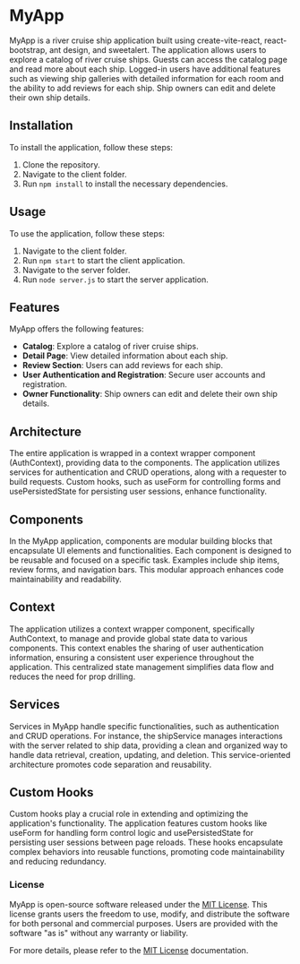 # MyApp

MyApp is a river cruise ship application built using create-vite-react, react-bootstrap, ant design, and sweetalert. The application allows users to explore a catalog of river cruise ships. Guests can access the catalog page and read more about each ship. Logged-in users have additional features such as viewing ship galleries with detailed information for each room and the ability to add reviews for each ship. Ship owners can edit and delete their own ship details.

## Installation

To install the application, follow these steps:

1. Clone the repository.
2. Navigate to the client folder.
3. Run `npm install` to install the necessary dependencies.

## Usage

To use the application, follow these steps:

1. Navigate to the client folder.
2. Run `npm start` to start the client application.
3. Navigate to the server folder.
4. Run `node server.js` to start the server application.

## Features

MyApp offers the following features:

- **Catalog**: Explore a catalog of river cruise ships.
- **Detail Page**: View detailed information about each ship.
- **Review Section**: Users can add reviews for each ship.
- **User Authentication and Registration**: Secure user accounts and registration.
- **Owner Functionality**: Ship owners can edit and delete their own ship details.

## Architecture

The entire application is wrapped in a context wrapper component (AuthContext), providing data to the components. The application utilizes services for authentication and CRUD operations, along with a requester to build requests. Custom hooks, such as useForm for controlling forms and usePersistedState for persisting user sessions, enhance functionality.

## Components

In the MyApp application, components are modular building blocks that encapsulate UI elements and functionalities. Each component is designed to be reusable and focused on a specific task. Examples include ship items, review forms, and navigation bars. This modular approach enhances code maintainability and readability.

## Context

The application utilizes a context wrapper component, specifically AuthContext, to manage and provide global state data to various components. This context enables the sharing of user authentication information, ensuring a consistent user experience throughout the application. This centralized state management simplifies data flow and reduces the need for prop drilling.

## Services

Services in MyApp handle specific functionalities, such as authentication and CRUD operations. For instance, the shipService manages interactions with the server related to ship data, providing a clean and organized way to handle data retrieval, creation, updating, and deletion. This service-oriented architecture promotes code separation and reusability.

## Custom Hooks

Custom hooks play a crucial role in extending and optimizing the application's functionality. The application features custom hooks like useForm for handling form control logic and usePersistedState for persisting user sessions between page reloads. These hooks encapsulate complex behaviors into reusable functions, promoting code maintainability and reducing redundancy.

### License

MyApp is open-source software released under the [MIT License](https://opensource.org/licenses/MIT). This license grants users the freedom to use, modify, and distribute the software for both personal and commercial purposes. Users are provided with the software "as is" without any warranty or liability.

For more details, please refer to the [MIT License](https://opensource.org/licenses/MIT) documentation.
